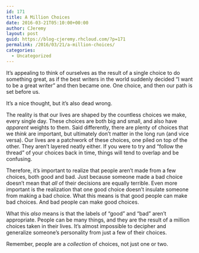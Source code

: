 ```yaml
---
id: 171
title: A Million Choices
date: 2016-03-21T05:10:00+00:00
author: CJeremy
layout: post
guid: https://blog-cjeremy.rhcloud.com/?p=171
permalink: /2016/03/21/a-million-choices/
categories:
  - Uncategorized
---
```

It&#8217;s appealing to think of ourselves as the result of a single choice to do something great, as if the best writers in the world suddenly decided &#8220;I want to be a great writer&#8221; and then became one. One choice, and then our path is set before us.

It&#8217;s a nice thought, but it&#8217;s also dead wrong.

The reality is that our lives are shaped by the countless choices we make, every single day. These choices are both big and small, and also have _apparent_ weights to them. Said differently, there are plenty of choices that we _think_ are important, but ultimately don&#8217;t matter in the long run (and vice versa). Our lives are a patchwork of these choices, one piled on top of the other. They aren&#8217;t layered neatly either. If you were to try and &#8220;follow the thread&#8221; of your choices back in time, things will tend to overlap and be confusing.

Therefore, it&#8217;s important to realize that people aren&#8217;t made from a few choices, both good and bad. Just because someone made a bad choice doesn&#8217;t mean that _all_ of their decisions are equally terrible. Even more important is the realization that one good choice doesn&#8217;t insulate someone from making a bad choice. What this means is that good people can make bad choices. And bad people can make good choices.

What this _also_ means is that the labels of &#8220;good&#8221; and &#8220;bad&#8221; aren&#8217;t appropriate. People can be many things, and they are the result of a million choices taken in their lives. It&#8217;s almost impossible to decipher and generalize someone&#8217;s personality from just a few of their choices.

Remember, people are a _collection_ of choices, not just one or two.